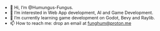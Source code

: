 - 👋 Hi, I’m @Humungus-Fungus.
- 👀 I’m interested in Web App development, AI and Game Development.
- 🌱 I’m currently learning game development on Godot, Bevy and Raylib.
- 📫 How to reach me: drop an email at funghum@proton.me

<!---
Humungus-Fungus/Humungus-Fungus is a ✨ special ✨ repository because its `README.md` (this file) appears on your GitHub profile.
You can click the Preview link to take a look at your changes.
--->
